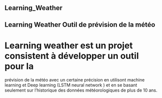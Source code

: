 ## Learning_Weather
## Learning Weather  Outil de prévision de la météo

# Learning weather est un projet consistent à développer un outil pour la 
prévision de la météo avec un certaine précision en utilisont machine 
learning et Deep learning (LSTM neural network ) et en se basant seulement 
sur l’historique des données météorologiques de plus de 10 ans.
